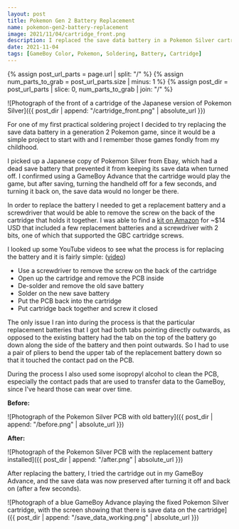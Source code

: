 ```yaml
---
layout: post
title: Pokemon Gen 2 Battery Replacement
name: pokemon-gen2-battery-replacement
image: 2021/11/04/cartridge_front.png
description: I replaced the save data battery in a Pokemon Silver cartridge as a soldering practice project.
date: 2021-11-04
tags: [GameBoy Color, Pokemon, Soldering, Battery, Cartridge]
---
```


{% assign post_url_parts = page.url | split: "/" %}
{% assign num_parts_to_grab = post_url_parts.size | minus: 1 %}
{% assign post_dir = post_url_parts | slice: 0, num_parts_to_grab | join: "/" %}

![Photograph of the front of a cartridge of the Japanese version of Pokemon Silver]({{ post_dir | append: "/cartridge_front.png" | absolute_url }})

For one of my first practical soldering project I decided to try replacing the save data battery in a generation 2 Pokemon game, since it would be a simple project to start with and I remember those games fondly from my childhood.

I picked up a Japanese copy of Pokemon Silver from Ebay, which had a dead save battery that prevented it from keeping its save data when turned off. I confirmed using a GameBoy Advance that the cartridge would play the game, but after saving, turning the handheld off for a few seconds, and turning it back on, the save data would no longer be there.

In order to replace the battery I needed to get a replacement battery and a screwdriver that would be able to remove the screw on the back of the cartridge that holds it together. I was able to find a [kit on Amazon](https://www.amazon.com/Triwing-Screwdriver-Batteries-Bundled-Security/dp/B07BKQJSDQ) for ~$14 USD that included a few replacement batteries and a screwdriver with 2 bits, one of which that supported the GBC cartridge screws.

I looked up some YouTube videos to see what the process is for replacing the battery and it is fairly simple: ([video](https://www.youtube.com/watch?v=NyEXRXeuA5w))

- Use a screwdriver to remove the screw on the back of the cartridge
- Open up the cartridge and remove the PCB inside
- De-solder and remove the old save battery
- Solder on the new save battery
- Put the PCB back into the cartridge
- Put cartridge back together and screw it closed

The only issue I ran into during the process is that the particular replacement batteries that I got had both tabs pointing directly outwards, as opposed to the existing battery had the tab on the top of the battery go down along the side of the battery and then point outwards. So I had to use a pair of pliers to bend the upper tab of the replacement battery down so that it touched the contact pad on the PCB.

During the process I also used some isopropyl alcohol to clean the PCB, especially the contact pads that are used to transfer data to the GameBoy, since I've heard those can wear over time.

**Before:**

![Photograph of the Pokemon Silver PCB with old battery]({{ post_dir | append: "/before.png" | absolute_url }})

**After:**

![Photograph of the Pokemon Silver PCB with the replacement battery installed]({{ post_dir | append: "/after.png" | absolute_url }})

After replacing the battery, I tried the cartridge out in my GameBoy Advance, and the save data was now preserved after turning it off and back on (after a few seconds).

![Photograph of a blue GameBoy Advance playing the fixed Pokemon Silver cartridge, with the screen showing that there is save data on the cartridge]({{ post_dir | append: "/save_data_working.png" | absolute_url }})